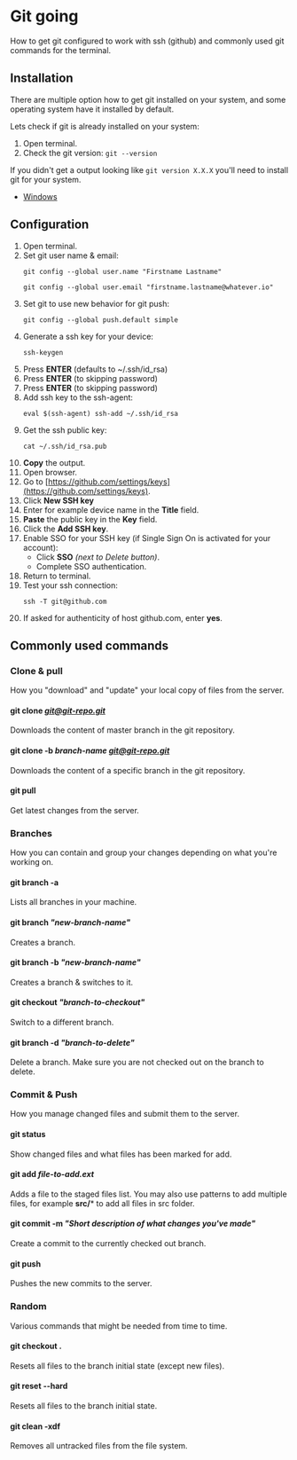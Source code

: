 # Git going
How to get git configured to work with ssh (github) and commonly used git commands for the terminal.

## Installation
There are multiple option how to get git installed on your system, and some operating system have it installed by default.

Lets check if git is already installed on your system:
1. Open terminal.
1. Check the git version:
    ```git --version```

If you didn't get a output looking like ```git version X.X.X``` you'll need to install git for your system.
* [Windows](./docs/git-windows.md)

## Configuration
1. Open terminal.
1. Set git user name & email:
    ```
    git config --global user.name "Firstname Lastname"
    ```
    ```
    git config --global user.email "firstname.lastname@whatever.io"
    ```
1. Set git to use new behavior for git push:
    ```
    git config --global push.default simple
    ```
1. Generate a ssh key for your device:
    ```
    ssh-keygen
    ```
1. Press **ENTER** (defaults to ~/.ssh/id_rsa)
1. Press **ENTER** (to skipping password)
1. Press **ENTER** (to skipping password)
1. Add ssh key to the ssh-agent:
    ```
    eval $(ssh-agent) ssh-add ~/.ssh/id_rsa
    ```
1. Get the ssh public key:
    ```
    cat ~/.ssh/id_rsa.pub
    ```
1. **Copy** the output.
1. Open browser.
1. Go to [https://github.com/settings/keys](https://github.com/settings/keys).
1. Click **New SSH key**
1. Enter for example device name in the **Title** field.
1. **Paste** the public key in the **Key** field.
1. Click the **Add SSH key**.
1. Enable SSO for your SSH key (if Single Sign On is activated for your account):
    * Click **SSO** _(next to Delete button)_.
    * Complete SSO authentication.
1. Return to terminal.
1. Test your ssh connection:
    ```
    ssh -T git@github.com
    ```
1. If asked for authenticity of host github.com, enter **yes**.

## Commonly used commands

### Clone & pull

How you "download" and "update" your local copy of files from the server.

#### git clone *git@git-repo.git*
Downloads the content of master branch in the git repository.

#### git clone -b *branch-name* *git@git-repo.git*
Downloads the content of a specific branch in the git repository.

#### git pull
Get latest changes from the server.

### Branches

How you can contain and group your changes depending on what you're working on.

#### git branch -a
Lists all branches in your machine.

#### git branch *"new-branch-name"*
Creates a branch.

#### git branch -b *"new-branch-name"*
Creates a branch & switches to it.

#### git checkout *"branch-to-checkout"*
Switch to a different branch.

#### git branch -d *"branch-to-delete"*
Delete a branch. Make sure you are not checked out on the branch to delete.

### Commit & Push

How you manage changed files and submit them to the server.

#### git status
Show changed files and what files has been marked for add.

#### git add *file-to-add.ext*
Adds a file to the staged files list. You may also use patterns to add multiple files, for example **src/*** to add all files in src folder.

#### git commit -m *"Short description of what changes you've made"*
Create a commit to the currently checked out branch.

#### git push
Pushes the new commits to the server.

### Random

Various commands that might be needed from time to time.

#### git checkout .
Resets all files to the branch initial state (except new files).

#### git reset --hard
Resets all files to the branch initial state.

#### git clean -xdf
Removes all untracked files from the file system.
